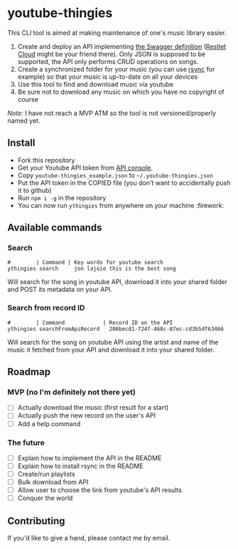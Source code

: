 # youtube-thingies

This CLI tool is aimed at making maintenance of one's music library easier.

1. Create and deploy an API implementing [the Swagger definition](./doc/music_api_swagger.json) ([Restlet Cloud](https://cloud.restlet.com) might be your friend there). Only JSON is supposed to be supported, the API only performs CRUD operations on songs.
2. Create a synchronized folder for your music (you can use [rsync](https://www.digitalocean.com/community/tutorials/how-to-use-rsync-to-sync-local-and-remote-directories-on-a-vps) for example) so that your music is up-to-date on all your devices
3. Use this tool to find and download music via youtube
4. Be sure not to download any music on which you have no copyright of course

_Note:_ I have not reach a MVP ATM so the tool is not versioned/properly named yet.

## Install

- Fork this repository
- Get your Youtube API token from [API console](https://console.developers.google.com/apis/dashboard).
- Copy `youtube-thingies_example.json` to `~/.youtube-thingies.json`
- Put the API token in the COPIED file (you don't want to accidentally push it to github)
- Run `npm i -g` in the repository
- You can now run `ythingies` from anywhere on your machine :firework:

## Available commands

### Search

```shell
#        | Command | Key words for youtube search
ythingies search     jon lajoie this is the best song
```

Will search for the song in youtube API, download it into your shared folder and POST its metadata on your API.

### Search from record ID

```shell
#        | Command            | Record ID on the API
ythingies searchFromApiRecord   206becd1-724f-468c-87ec-cd3b5df63466
```

Will search for the song on youtube API using the artist and name of the music it fetched from your API and download it into your shared folder.

## Roadmap

### MVP (no I'm definitely not there yet)

- [ ] Actually download the music (first result for a start)
- [ ] Actually push the new record on the user's API
- [ ] Add a help command

### The future

- [ ] Explain how to implement the API in the README
- [ ] Explain how to install rsync in the README
- [ ] Create/run playlists
- [ ] Bulk download from API
- [ ] Allow user to choose the link from youtube's API results
- [ ] Conquer the world

## Contributing

If you'd like to give a hand, please contact me by email.
